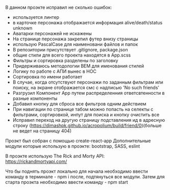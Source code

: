 В данном проэкте исправил не сколько ошибок:

- используется линтер
- в карточке персонажа отображается информация alive/death/status unknown
- Аватарки персонажей не искажены
- На странице персонажа закрепил футер внизу страницы
- использую PascalCase для наименовани файлов и папок
- В репозитории присутствует .gitignore, package.json
- общие стили для всего проекта находятся в App.scss
- Фильтры и сортировка разделены по заголовку
- Придерживаюсь методологии BEM для именования стилей
- Логику по работе с АПИ вынес в HOC
- Сортировка по имени работает
- В случае, когда отсутствуют персонажи по заданным фильтрам или поиску, на экране отображается смс с надписью 'No such friends'
- Разгрузил Компонент App путем распределенния ответсвтенности в разные компоненты
- Добавил кнопку для сброса все фильтров одним действием
- При навигации по странице табом можно попасть на селекты с фильтрами, сортировкой, инпут для поиска и кнопку очистить все
- Исправил переход на другую страницу подставления ид в адресную строку (https://dimashpk.github.io/acropolium/build/friend/0)(больше не ведет на страницу 404)

Проэкт был собран с помощью create-react-app
Дополнительные модули которые использую в проэкте:
bootstrap,
SASS,
eslint

В проэкте использую The Rick and Morty API: https://rickandmortyapi.com/

Что бы поднять проэкт локально для начала необходимо ввести команду в терминале - npm i после, подтянуться все модули.
Затем для старта проэкта необходимо ввести команду - npm start
